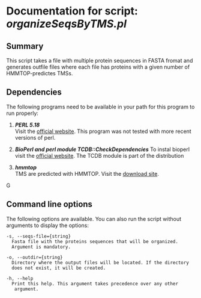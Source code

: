 # Documentation for script: _organizeSeqsByTMS.pl_

## Summary
This script takes a file with multiple protein sequences in FASTA fromat
and generates outfile files where each file has proteins with a given
number of HMMTOP-predictes TMSs.

## Dependencies
The following programs need to be available in your path for this 
program to run properly:

1. **_PERL 5.18_**  
Visit the [official website](https://www.perl.org/). This program 
was not tested with more recent versions of perl.

2. **_BioPerl and perl module TCDB::CheckDependencies_**
To instal bioperl visit the [official website](https://bioperl.org/). 
The TCDB module is part of the distribution

3. **_hmmtop_**  
TMS are predicted with HMMTOP. Visit the [download site](http://www.enzim.hu/hmmtop/html/download.html).

G
## Command line options
The following options are available. You can also run the 
script without arguments to display the options:


    -s, --seqs-file={string}
      Fasta file with the proteins sequences that will be organized.
      Argument is mandatory.

    -o, --outdir={string}
      Directory where the output files will be located. If the directory
      does not exist, it will be created.
      
    -h, --help
      Print this help. This argument takes precedence over any other
       argument.
